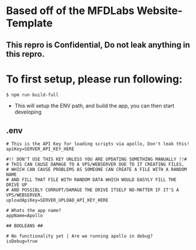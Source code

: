 # Based off of the MFDLabs Website-Template
## This repro is Confidential, Do not leak anything in this repro.

# To first setup, please run following:

```sh
$ npm run build-full
```

* This will setup the ENV path, and build the app, you can then start developing
## .env
```env
# This is the API Key for loading scripts via apollo, Don't leak this!
apiKey=SERVER_API_KEY_HERE

#!! DON'T USE THIS KEY UNLESS YOU ARE UPDATING SOMETHING MANUALLY !!#
# THIS CAN CAUSE DAMAGE TO A VPS/WEBSERVER DUE TO IT CREATING FILES,
# WHICH CAN CAUSE PROBLEMS AS SOMEONE CAN CREATE A FILE WITH A RANDOM NAME
# AND FILL THAT FILE WITH RANDOM DATA WHICH WOULD EASYLY FILL THE DRIVE UP
# AND POSSIBLY CORRUPT/DAMAGE THE DRIVE ITSELF NO-MATTER IF IT'S A VPS/WEBSERVER.
uploadApiKey=SERVER_UPLOAD_API_KEY_HERE

# Whats the app name?
appName=Apollo

## BOOLEANS ##

# No functionality yet | Are we running apollo in debug?
isDebug=true
```
